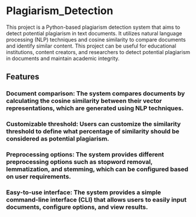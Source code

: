 # Plagiarism_Detection

This project is a Python-based plagiarism detection system that aims to detect potential plagiarism in text documents. It utilizes natural language processing (NLP) techniques and cosine similarity to compare documents and identify similar content. This project can be useful for educational institutions, content creators, and researchers to detect potential plagiarism in documents and maintain academic integrity.

## Features

### Document comparison: The system compares documents by calculating the cosine similarity between their vector representations, which are generated using NLP techniques.
### Customizable threshold: Users can customize the similarity threshold to define what percentage of similarity should be considered as potential plagiarism.
### Preprocessing options: The system provides different preprocessing options such as stopword removal, lemmatization, and stemming, which can be configured based on user requirements.
### Easy-to-use interface: The system provides a simple command-line interface (CLI) that allows users to easily input documents, configure options, and view results.
